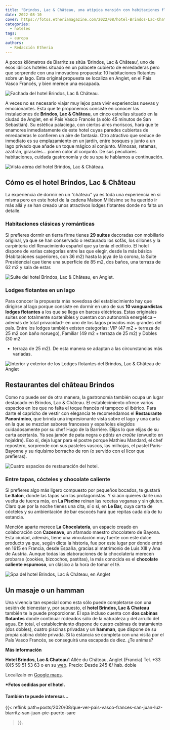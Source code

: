 ```yaml
---
title: "Brindos, Lac & Château, una atípica mansión con habitaciones flotantes"
date: 2022-08-10
cover: https://fotos.etheriamagazine.com/2022/08/hotel-Brindos-Lac-Chateau-anglet.jpg
categories: 
  - hoteles
tags: 
  - europa
authors: 
  - Redacción Etheria
---
```


A pocos kilómetros de Biarritz se sitúa ‘Brindos, Lac & Château’, uno de esos idílicos hoteles situado en un palacete cubierto de enredaderas pero que sorprende con una innovadora propuesta: 10 habitaciones flotantes sobre un lago. Esta original propuesta se localiza en Anglet, en el País Vasco Francés, y bien merece una escapada.

![Fachada del hotel Brindos, Lac & Château.](https://fotos.etheriamagazine.com/2022/08/hotel-Brindos-Lac-Chateau-anglet.jpg "Fachada del hotel Brindos, Lac & Château. © Mathilde Ranchon")

A veces no es necesario viajar muy lejos para vivir experiencias nuevas y emocionantes. 
Esta que te proponemos consiste en conocer las instalaciones de **Brindos, Lac & 
Château**, un cinco estrellas situado en la ciudad de Anglet, en el País Vasco Francés 
(a sólo 45 minutos de San Sebastián). Su estética palaciega, con ciertos aires moriscos, 
hará que te enamores inmediatamente de este hotel cuyas paredes cubiertas de enredaderas 
le confieren un aire de fantasía. Otro atractivo que seduce de inmediato es su 
emplazamiento en un jardín, entre bosques y junto a un lago privado que añade un toque 
mágico al conjunto. Mimosas, retamas, azafrán, girasoles… ponen color al conjunto. De 
sus peculiares habitaciones, cuidada gastronomía y de su spa te hablamos a continuación. 

![Vista aérea del hotel Brindos, Lac & Château.](https://fotos.etheriamagazine.com/2022/08/Brindos-Lac-Chateau-vistas-hotel.jpg "Vista aérea del hotel Brindos, Lac & Château. © Mathilde Ranchon")

## Cómo es el hotel Brindos, Lac & Château

La experiencia de dormir en un “château” ya es toda una experiencia en sí misma pero en 
este hotel de la cadena Maison Millésime se ha querido ir más allá y se han creado unos 
atractivos lodges flotantes donde no falta un detalle. 

### Habitaciones clásicas y románticas

Si prefieres dormir en tierra firme tienes **29 suites** decoradas con mobiliario 
original, ya que se han conservado o restaurado los sofás, los sillones y la carpintería 
del Renacimiento español que ya tenía el edificio. El hotel dispone de varias categorías 
entre las que elegir, desde la más básica (Habitaciones superiores, con 36 m2) hasta la 
joya de la corona, la Suite Presidencial que tiene una superficie de 85 m2, dos baños, 
una terraza de 62 m2 y sala de estar. 

![Suite del hotel Brindos, Lac & Château, en Anglet.](https://fotos.etheriamagazine.com/2022/08/Brindos-Lac-Chateau-anglet.jpg "Suite del hotel Brindos, Lac & Château, en Anglet. © Gaëlle Le Boulicaut")

### Lodges flotantes en un lago

Para conocer la propuesta más novedosa del establecimiento hay que dirigirse al lago 
porque consiste en dormir en uno de sus **10 vanguardistas lodges flotantes** a los que 
se llega en barcas eléctricas. Estas originales suites son totalmente sostenibles y 
cuentan con autonomía energética –además de total privacidad– en uno de los lagos 
privados más grandes del país. Entre los lodges también existen categorías: VIP (47 m2 + 
terraza de 25 m2 con baño noruego), Familiar (49 m2 + terraza de 25 m2) y Dobles (30 m2 
+ terraza de 25 m2). De esta manera se adaptan a las circunstancias más variadas. 

![Interior y exterior de los Lodges flotantes del Brindos, Lac & Château de Anglet](https://fotos.etheriamagazine.com/2022/08/lodge-flotante-pais-vasco-frances.jpg "Lodges flotantes. © Gaëlle Le Boulicaut/ Aymeric Masson / Mathilde Ranchon")

## Restaurantes del château Brindos

Como no puede ser de otra manera, la gastronomía también ocupa un lugar destacado en 
Brindos, Lac & Château. El establecimiento ofrece varios espacios en los que no falta el 
toque francés ni tampoco el ibérico. Para darte el capricho de vestir con elegancia te 
recomendamos el **Restaurante Panorámico**, que brinda una impresionante vista sobre el 
lago y una carta en la que se mezclan sabores franceses y españoles elegidos 
cuidadosamente por su chef Hugo de la Barrière. Elijas lo que elijas de su carta 
acertarás. Ya sea jamón de pata negra o _pâtés en croûte_ (envuelto en hojaldre). Eso 
sí, deja lugar para el postre porque Mathieu Mandard, el chef repostero, sorprende con 
sus pasteles vascos, las milhojas, el pastel Paris-Bayonne y su riquísimo borracho de 
ron (o servido con el licor que prefieras). 

![Cuatro espacios de restauración del hotel.](https://fotos.etheriamagazine.com/2022/08/resturantes-brindos-lac-chateau.jpg "Espacios de restauración y bares del hotel. © Mathilde Ranchon, Gaëlle Le Boulicaut,")

### Entre tapas, cócteles y chocolate caliente

Si prefieres algo más ligero compuesto por pequeños bocados, te gustará **Le Salon**, 
donde las tapas son las protagonistas. Y si aún quieres darle una vuelta de tuerca más, 
en **La Piscine** reinan las recetas veganas y sin gluten. Claro que por la noche tienes 
una cita, sí o sí, en **Le Bar,** cuya carta de cócteles y su ambientación de bar 
escocés hará que repitas cada día de tu estancia. 

Mención aparte merece **La Chocolatería**, un espacio creado en colaboración con 
**Cazenave**, un afamado maestro chocolatero de Bayona. Esta ciudad, además, tiene una 
vinculación muy fuerte con este dulce producto ya que, según dicta la historia, fue por 
este lugar por donde entró en 1615 en Francia, desde España, gracias al matrimonio de 
Luis XIII y Ana de Austria. Aunque todas las elaboraciones de la chocolatería merecen 
probarse (cookies, bizcochos, pastitas), la más conocida es el **chocolate caliente 
espumoso**, un clásico a la hora de tomar el té. 

![Spa del hotel Brindos, Lac & Château, en Anglet](https://fotos.etheriamagazine.com/2022/08/spa-hotel-Brindos-anglet.jpg "Spa del hotel Brindos, Lac & Château, en Anglet (País Vasco Francés). © Mathilde Ranchon")

## Un masaje o un hamman

Una vivencia tan especial como esta sólo puede completarse con una sesión de bienestar 
y, por supuesto, el **hotel Brindos, Lac & Chateau** también te la puede proporcionar. 
El spa incluso cuenta con **dos cabinas flotantes** donde continuar rodeados sólo de la 
naturaleza y del arrullo del agua. En total, el establecimiento dispone de cuatro 
cabinas de tratamiento (dos dobles), cuatro piscinas privadas y un **hamman**, que 
dispone de su propia cabina doble privada. Si la estancia se completa con una visita por 
el País Vasco Francés, se conseguirá una escapada de diez. ¿Te animas? 

**Más información** 

**Hotel Brindos, Lac & Chateau**1 Allée du Château, Anglet (Francia) Tel. +33 (0)5 59 51 
53 63 o en su [web](http://www.brindos-cotebasque.com). Precio: Desde 245 €/ hab. doble 

Localízalo en [Google 
maps](https://www.google.com/maps/place/Brindos,+Lac+%26+Ch%C3%A2teau/@43.4626972,-1.5320804,17z/data=!3m1!4b1!4m8!3m7!1s0xd51154542a7d02b:0xce6875eedec5a570!5m2!4m1!1i2!8m2!3d43.4626972!4d-1.5298917). 

**\*Fotos cedidas por el hotel.** 

#### También te puede interesar...

{{< reflink 
path=posts/2020/08/que-ver-pais-vasco-frances-san-juan-luz-biarritz-san-juan-pie-puerto-sare 
>}}.

